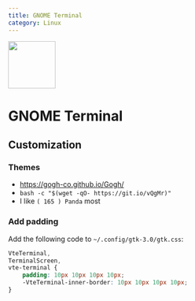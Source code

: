 ```yaml
---
title: GNOME Terminal
category: Linux
---
```


<img src="https://upload.wikimedia.org/wikipedia/commons/d/da/GNOME_Terminal_icon_2019.svg" width="96">

# GNOME Terminal

## Customization

### Themes

- https://gogh-co.github.io/Gogh/
- `bash -c "$(wget -qO- https://git.io/vQgMr)"`
- I like `( 165 ) Panda` most

### Add padding
Add the following code to `~/.config/gtk-3.0/gtk.css`:
```css
VteTerminal,
TerminalScreen,
vte-terminal {
    padding: 10px 10px 10px 10px;
    -VteTerminal-inner-border: 10px 10px 10px 10px;
}
```
